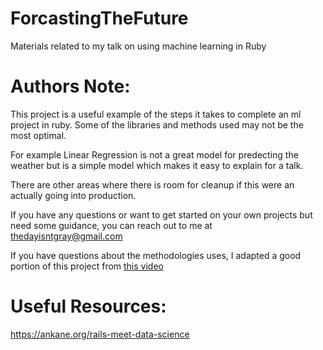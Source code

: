 # ForcastingTheFuture
Materials related to my talk on using machine learning in Ruby

# Authors Note:

This project is a useful example of the steps it takes to complete an ml project in ruby. Some of the libraries and methods used may not be the most optimal.

For example Linear Regression is not a great model for predecting the weather but is a simple model which makes it easy to explain for a talk.

There are other areas where there is room for cleanup if this were an actually going into production.

If you have any questions or want to get started on your own projects but need some guidance, you can reach out to me at thedayisntgray@gmail.com

If you have questions about the methodologies uses, I adapted a good portion of this project from [this video](https://www.youtube.com/watch?v=km95-NMT6lU&t=1258s)


# Useful Resources:

https://ankane.org/rails-meet-data-science

